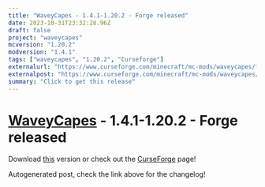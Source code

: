 ```yaml
---
title: "WaveyCapes - 1.4.1-1.20.2 - Forge released"
date: 2023-10-31T23:32:28.96Z
draft: false
project: "waveycapes"
mcversion: "1.20.2"
modversion: "1.4.1"
tags: ["waveycapes", "1.20.2", "Curseforge"]
externalurl: "https://www.curseforge.com/minecraft/mc-mods/waveycapes/files/4830590"
externalpost: "https://www.curseforge.com/minecraft/mc-mods/waveycapes/files/4830590"
summary: "Click to get this release"
---
```

# [WaveyCapes](/project/waveycapes) - 1.4.1-1.20.2 - Forge released
Download [this](https://www.curseforge.com/minecraft/mc-mods/waveycapes/files/4830590) version or check out the [CurseForge](https://www.curseforge.com/minecraft/mc-mods/waveycapes) page!

Autogenerated post, check the link above for the changelog!
